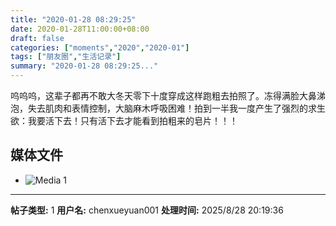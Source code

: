 ```yaml
---
title: "2020-01-28 08:29:25"
date: 2020-01-28T11:00:00+08:00
draft: false
categories: ["moments","2020","2020-01"]
tags: ["朋友圈","生活记录"]
summary: "2020-01-28 08:29:25..."
---
```


呜呜呜，这辈子都再不敢大冬天零下十度穿成这样跑粗去拍照了。冻得满脸大鼻涕泡，失去肌肉和表情控制，大脑麻木呼吸困难！拍到一半我一度产生了强烈的求生欲：我要活下去！只有活下去才能看到拍粗来的皂片！！！

## 媒体文件

- ![Media 1](/Moments/photos/2020-01-28/202001280829250.jpg)

---

**帖子类型:** 1
**用户名:** chenxueyuan001
**处理时间:** 2025/8/28 20:19:36